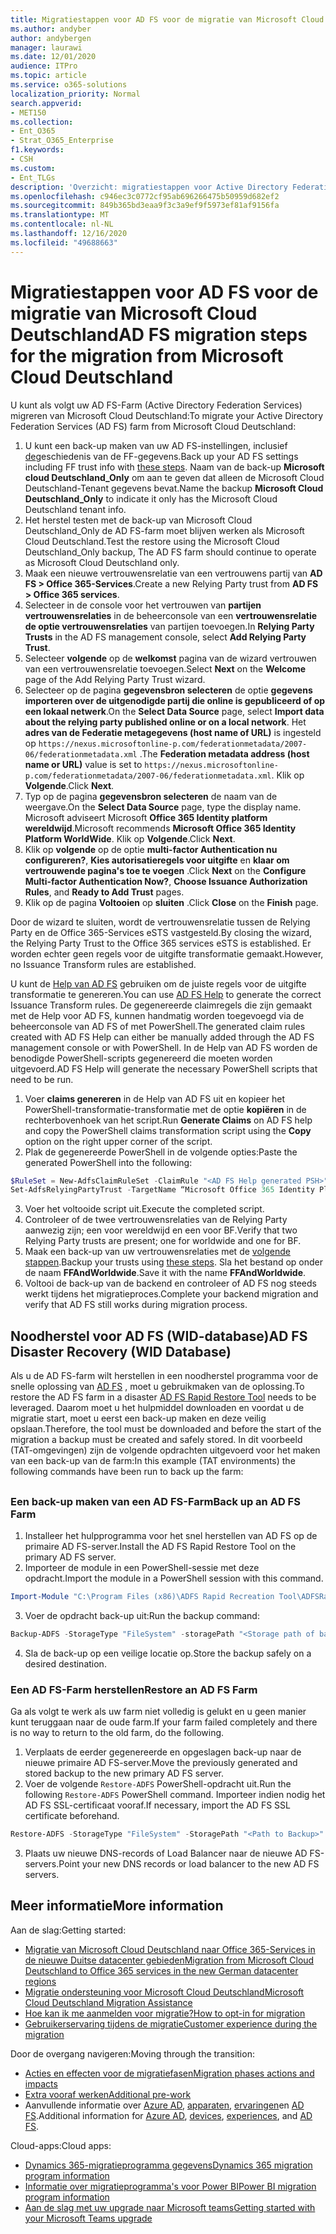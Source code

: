 ```yaml
---
title: Migratiestappen voor AD FS voor de migratie van Microsoft Cloud Deutschland
ms.author: andyber
author: andybergen
manager: laurawi
ms.date: 12/01/2020
audience: ITPro
ms.topic: article
ms.service: o365-solutions
localization_priority: Normal
search.appverid:
- MET150
ms.collection:
- Ent_O365
- Strat_O365_Enterprise
f1.keywords:
- CSH
ms.custom:
- Ent_TLGs
description: 'Overzicht: migratiestappen voor Active Directory Federation Services (AD FS) voor de migratie van Microsoft Cloud Deutschland.'
ms.openlocfilehash: c946ec3c0772cf95ab696266475b50959d682ef2
ms.sourcegitcommit: 849b365bd3eaa9f3c3a9ef9f5973ef81af9156fa
ms.translationtype: MT
ms.contentlocale: nl-NL
ms.lasthandoff: 12/16/2020
ms.locfileid: "49688663"
---
```

# <a name="ad-fs-migration-steps-for-the-migration-from-microsoft-cloud-deutschland"></a><span data-ttu-id="62aa2-103">Migratiestappen voor AD FS voor de migratie van Microsoft Cloud Deutschland</span><span class="sxs-lookup"><span data-stu-id="62aa2-103">AD FS migration steps for the migration from Microsoft Cloud Deutschland</span></span>

<span data-ttu-id="62aa2-104">U kunt als volgt uw AD FS-Farm (Active Directory Federation Services) migreren van Microsoft Cloud Deutschland:</span><span class="sxs-lookup"><span data-stu-id="62aa2-104">To migrate your Active Directory Federation Services (AD FS) farm from Microsoft Cloud Deutschland:</span></span>

1. <span data-ttu-id="62aa2-105">U kunt een back-up maken van uw AD FS-instellingen, inclusief [de](#backup)geschiedenis van de FF-gegevens.</span><span class="sxs-lookup"><span data-stu-id="62aa2-105">Back up your AD FS settings including FF trust info with [these steps](#backup).</span></span> <span data-ttu-id="62aa2-106">Naam van de back-up **Microsoft cloud Deutschland_Only** om aan te geven dat alleen de Microsoft Cloud Deutschland-Tenant gegevens bevat.</span><span class="sxs-lookup"><span data-stu-id="62aa2-106">Name the backup **Microsoft Cloud Deutschland_Only** to indicate it only has the Microsoft Cloud Deutschland tenant info.</span></span>
2. <span data-ttu-id="62aa2-107">Het herstel testen met de back-up van Microsoft Cloud Deutschland_Only de AD FS-farm moet blijven werken als Microsoft Cloud Deutschland.</span><span class="sxs-lookup"><span data-stu-id="62aa2-107">Test the restore using the Microsoft Cloud Deutschland_Only backup, The AD FS farm should continue to operate as Microsoft Cloud Deutschland only.</span></span>
3. <span data-ttu-id="62aa2-108">Maak een nieuwe vertrouwensrelatie van een vertrouwens partij van **AD FS > Office 365-Services**.</span><span class="sxs-lookup"><span data-stu-id="62aa2-108">Create a new Relying Party trust from **AD FS >  Office 365 services**.</span></span>
4. <span data-ttu-id="62aa2-109">Selecteer in de console voor het vertrouwen van **partijen vertrouwensrelaties** in de beheerconsole van een **vertrouwensrelatie de optie vertrouwensrelaties** van partijen toevoegen.</span><span class="sxs-lookup"><span data-stu-id="62aa2-109">In **Relying Party Trusts** in the AD FS management console, select **Add Relying Party Trust**.</span></span>
5. <span data-ttu-id="62aa2-110">Selecteer **volgende** op de **welkomst** pagina van de wizard vertrouwen van een vertrouwensrelatie toevoegen.</span><span class="sxs-lookup"><span data-stu-id="62aa2-110">Select **Next** on the **Welcome** page of the Add Relying Party Trust wizard.</span></span>
6. <span data-ttu-id="62aa2-111">Selecteer op de pagina **gegevensbron selecteren** de optie **gegevens importeren over de uitgenodigde partij die online is gepubliceerd of op een lokaal netwerk**.</span><span class="sxs-lookup"><span data-stu-id="62aa2-111">On the **Select Data Source** page, select **Import data about the relying party published online or on a local network**.</span></span> <span data-ttu-id="62aa2-112">Het **adres van de Federatie metagegevens (host name of URL)** is ingesteld op `https://nexus.microsoftonline-p.com/federationmetadata/2007-06/federationmetadata.xml` .</span><span class="sxs-lookup"><span data-stu-id="62aa2-112">The **Federation metadata address (host name or URL)** value is set to `https://nexus.microsoftonline-p.com/federationmetadata/2007-06/federationmetadata.xml`.</span></span> <span data-ttu-id="62aa2-113">Klik op **Volgende**.</span><span class="sxs-lookup"><span data-stu-id="62aa2-113">Click **Next**.</span></span>
7. <span data-ttu-id="62aa2-114">Typ op de pagina **gegevensbron selecteren** de naam van de weergave.</span><span class="sxs-lookup"><span data-stu-id="62aa2-114">On the **Select Data Source** page, type the display name.</span></span> <span data-ttu-id="62aa2-115">Microsoft adviseert Microsoft **Office 365 Identity platform wereldwijd**.</span><span class="sxs-lookup"><span data-stu-id="62aa2-115">Microsoft recommends **Microsoft Office 365 Identity Platform WorldWide**.</span></span> <span data-ttu-id="62aa2-116">Klik op **Volgende**.</span><span class="sxs-lookup"><span data-stu-id="62aa2-116">Click **Next**.</span></span>
8. <span data-ttu-id="62aa2-117">Klik op **volgende** op de optie **multi-factor Authentication nu configureren?**, **Kies autorisatieregels voor uitgifte** en **klaar om vertrouwende pagina's toe te voegen** .</span><span class="sxs-lookup"><span data-stu-id="62aa2-117">Click **Next** on the **Configure Multi-factor Authentication Now?**, **Choose Issuance Authorization Rules**, and **Ready to Add Trust** pages.</span></span>
9. <span data-ttu-id="62aa2-118">Klik op de pagina **Voltooien** op **sluiten** .</span><span class="sxs-lookup"><span data-stu-id="62aa2-118">Click **Close** on the **Finish** page.</span></span>

<span data-ttu-id="62aa2-119">Door de wizard te sluiten, wordt de vertrouwensrelatie tussen de Relying Party en de Office 365-Services eSTS vastgesteld.</span><span class="sxs-lookup"><span data-stu-id="62aa2-119">By closing the wizard, the Relying Party Trust to the Office 365 services eSTS is established.</span></span> <span data-ttu-id="62aa2-120">Er worden echter geen regels voor de uitgifte transformatie gemaakt.</span><span class="sxs-lookup"><span data-stu-id="62aa2-120">However, no Issuance Transform rules are established.</span></span>

<span data-ttu-id="62aa2-121">U kunt de [Help van AD FS](https://adfshelp.microsoft.com/AadTrustClaims/ClaimsGenerator) gebruiken om de juiste regels voor de uitgifte transformatie te genereren.</span><span class="sxs-lookup"><span data-stu-id="62aa2-121">You can use [AD FS Help](https://adfshelp.microsoft.com/AadTrustClaims/ClaimsGenerator) to generate the correct Issuance Transform rules.</span></span> <span data-ttu-id="62aa2-122">De gegenereerde claimregels die zijn gemaakt met de Help voor AD FS, kunnen handmatig worden toegevoegd via de beheerconsole van AD FS of met PowerShell.</span><span class="sxs-lookup"><span data-stu-id="62aa2-122">The generated claim rules created with AD FS Help can either be manually added through the AD FS management console or with PowerShell.</span></span> <span data-ttu-id="62aa2-123">In de Help van AD FS worden de benodigde PowerShell-scripts gegenereerd die moeten worden uitgevoerd.</span><span class="sxs-lookup"><span data-stu-id="62aa2-123">AD FS Help will generate the necessary PowerShell scripts that need to be run.</span></span>  

1. <span data-ttu-id="62aa2-124">Voer **claims genereren** in de Help van AD FS uit en kopieer het PowerShell-transformatie-transformatie met de optie **kopiëren** in de rechterbovenhoek van het script.</span><span class="sxs-lookup"><span data-stu-id="62aa2-124">Run **Generate Claims** on AD FS help and copy the PowerShell claims transformation script using the **Copy** option on the right upper corner of the script.</span></span>
2. <span data-ttu-id="62aa2-125">Plak de gegenereerde PowerShell in de volgende opties:</span><span class="sxs-lookup"><span data-stu-id="62aa2-125">Paste the generated PowerShell into the following:</span></span>

  ```powershell
  $RuleSet = New-AdfsClaimRuleSet -ClaimRule "<AD FS Help generated PSH>"
  Set-AdfsRelyingPartyTrust -TargetName “Microsoft Office 365 Identity Platform WorldWide” -IssuanceTransformRules $RuleSet.ClaimRulesString;
  ```
3.  <span data-ttu-id="62aa2-126">Voer het voltooide script uit.</span><span class="sxs-lookup"><span data-stu-id="62aa2-126">Execute the completed script.</span></span>
4.  <span data-ttu-id="62aa2-127">Controleer of de twee vertrouwensrelaties van de Relying Party aanwezig zijn; een voor wereldwijd en een voor BF.</span><span class="sxs-lookup"><span data-stu-id="62aa2-127">Verify that two Relying Party trusts are present; one for worldwide and one for BF.</span></span>
5.  <span data-ttu-id="62aa2-128">Maak een back-up van uw vertrouwensrelaties met de [volgende stappen](#backup).</span><span class="sxs-lookup"><span data-stu-id="62aa2-128">Backup your trusts using [these steps](#backup).</span></span> <span data-ttu-id="62aa2-129">Sla het bestand op onder de naam **FFAndWorldwide**.</span><span class="sxs-lookup"><span data-stu-id="62aa2-129">Save it with the name **FFAndWorldwide**.</span></span>
6.  <span data-ttu-id="62aa2-130">Voltooi de back-up van de backend en controleer of AD FS nog steeds werkt tijdens het migratieproces.</span><span class="sxs-lookup"><span data-stu-id="62aa2-130">Complete your backend migration and verify that AD FS still works during migration process.</span></span>

## <a name="ad-fs-disaster-recovery-wid-database"></a><span data-ttu-id="62aa2-131">Noodherstel voor AD FS (WID-database)</span><span class="sxs-lookup"><span data-stu-id="62aa2-131">AD FS Disaster Recovery (WID Database)</span></span>

<span data-ttu-id="62aa2-132">Als u de AD FS-farm wilt herstellen in een noodherstel programma voor de snelle oplossing van [AD FS](https://docs.microsoft.com/windows-server/identity/ad-fs/operations/ad-fs-rapid-restore-tool) , moet u gebruikmaken van de oplossing.</span><span class="sxs-lookup"><span data-stu-id="62aa2-132">To restore the AD FS farm in a disaster [AD FS Rapid Restore Tool](https://docs.microsoft.com/windows-server/identity/ad-fs/operations/ad-fs-rapid-restore-tool) needs to be leveraged.</span></span> <span data-ttu-id="62aa2-133">Daarom moet u het hulpmiddel downloaden en voordat u de migratie start, moet u eerst een back-up maken en deze veilig opslaan.</span><span class="sxs-lookup"><span data-stu-id="62aa2-133">Therefore, the tool must be downloaded and before the start of the migration a backup must be created and safely stored.</span></span> <span data-ttu-id="62aa2-134">In dit voorbeeld (TAT-omgevingen) zijn de volgende opdrachten uitgevoerd voor het maken van een back-up van de farm:</span><span class="sxs-lookup"><span data-stu-id="62aa2-134">In this example (TAT environments) the following commands have been run to back up the farm:</span></span>

<h2 id="backup"></h2>

### <a name="back-up-an-ad-fs-farm"></a><span data-ttu-id="62aa2-135">Een back-up maken van een AD FS-Farm</span><span class="sxs-lookup"><span data-stu-id="62aa2-135">Back up an AD FS Farm</span></span>

1. <span data-ttu-id="62aa2-136">Installeer het hulpprogramma voor het snel herstellen van AD FS op de primaire AD FS-server.</span><span class="sxs-lookup"><span data-stu-id="62aa2-136">Install the AD FS Rapid Restore Tool on the primary AD FS server.</span></span>
2. <span data-ttu-id="62aa2-137">Importeer de module in een PowerShell-sessie met deze opdracht.</span><span class="sxs-lookup"><span data-stu-id="62aa2-137">Import the module in a PowerShell session with this command.</span></span>

  ```powershell
  Import-Module "C:\Program Files (x86)\ADFS Rapid Recreation Tool\ADFSRapidRecreationTool.dll"
  ```
3. <span data-ttu-id="62aa2-138">Voer de opdracht back-up uit:</span><span class="sxs-lookup"><span data-stu-id="62aa2-138">Run the backup command:</span></span>

  ```powershell
  Backup-ADFS -StorageType "FileSystem" -storagePath "<Storage path of backup>" -EncryptionPassword "<password>" -BackupComment "Restore Doku" -BackupDKM
  ```

4. <span data-ttu-id="62aa2-139">Sla de back-up op een veilige locatie op.</span><span class="sxs-lookup"><span data-stu-id="62aa2-139">Store the backup safely on a desired destination.</span></span> 

### <a name="restore-an-ad-fs-farm"></a><span data-ttu-id="62aa2-140">Een AD FS-Farm herstellen</span><span class="sxs-lookup"><span data-stu-id="62aa2-140">Restore an AD FS Farm</span></span>

<span data-ttu-id="62aa2-141">Ga als volgt te werk als uw farm niet volledig is gelukt en u geen manier kunt teruggaan naar de oude farm.</span><span class="sxs-lookup"><span data-stu-id="62aa2-141">If your farm failed completely and there is no way to return to the old farm, do the following.</span></span> 

1. <span data-ttu-id="62aa2-142">Verplaats de eerder gegenereerde en opgeslagen back-up naar de nieuwe primaire AD FS-server.</span><span class="sxs-lookup"><span data-stu-id="62aa2-142">Move the previously generated and stored backup to the new primary AD FS server.</span></span>
2. <span data-ttu-id="62aa2-143">Voer de volgende `Restore-ADFS` PowerShell-opdracht uit.</span><span class="sxs-lookup"><span data-stu-id="62aa2-143">Run the following `Restore-ADFS` PowerShell command.</span></span> <span data-ttu-id="62aa2-144">Importeer indien nodig het AD FS SSL-certificaat vooraf.</span><span class="sxs-lookup"><span data-stu-id="62aa2-144">If necessary, import the AD FS SSL certificate beforehand.</span></span>

  ```powershell
  Restore-ADFS -StorageType "FileSystem" -StoragePath "<Path to Backup>" -DecryptionPassword "<password>" -GroupServiceAccountIdentifier "<gMSA>" -DBConnectionString "WID" -RestoreDKM
  ```

3. <span data-ttu-id="62aa2-145">Plaats uw nieuwe DNS-records of Load Balancer naar de nieuwe AD FS-servers.</span><span class="sxs-lookup"><span data-stu-id="62aa2-145">Point your new DNS records or load balancer to the new AD FS servers.</span></span>

## <a name="more-information"></a><span data-ttu-id="62aa2-146">Meer informatie</span><span class="sxs-lookup"><span data-stu-id="62aa2-146">More information</span></span>

<span data-ttu-id="62aa2-147">Aan de slag:</span><span class="sxs-lookup"><span data-stu-id="62aa2-147">Getting started:</span></span>

- [<span data-ttu-id="62aa2-148">Migratie van Microsoft Cloud Deutschland naar Office 365-Services in de nieuwe Duitse datacenter gebieden</span><span class="sxs-lookup"><span data-stu-id="62aa2-148">Migration from Microsoft Cloud Deutschland to Office 365 services in the new German datacenter regions</span></span>](ms-cloud-germany-transition.md)
- [<span data-ttu-id="62aa2-149">Migratie ondersteuning voor Microsoft Cloud Deutschland</span><span class="sxs-lookup"><span data-stu-id="62aa2-149">Microsoft Cloud Deutschland Migration Assistance</span></span>](https://aka.ms/germanymigrateassist)
- [<span data-ttu-id="62aa2-150">Hoe kan ik me aanmelden voor migratie?</span><span class="sxs-lookup"><span data-stu-id="62aa2-150">How to opt-in for migration</span></span>](ms-cloud-germany-migration-opt-in.md)
- [<span data-ttu-id="62aa2-151">Gebruikerservaring tijdens de migratie</span><span class="sxs-lookup"><span data-stu-id="62aa2-151">Customer experience during the migration</span></span>](ms-cloud-germany-transition-experience.md)

<span data-ttu-id="62aa2-152">Door de overgang navigeren:</span><span class="sxs-lookup"><span data-stu-id="62aa2-152">Moving through the transition:</span></span>

- [<span data-ttu-id="62aa2-153">Acties en effecten voor de migratiefasen</span><span class="sxs-lookup"><span data-stu-id="62aa2-153">Migration phases actions and impacts</span></span>](ms-cloud-germany-transition-phases.md)
- [<span data-ttu-id="62aa2-154">Extra vooraf werken</span><span class="sxs-lookup"><span data-stu-id="62aa2-154">Additional pre-work</span></span>](ms-cloud-germany-transition-add-pre-work.md)
- <span data-ttu-id="62aa2-155">Aanvullende informatie over [Azure AD](ms-cloud-germany-transition-azure-ad.md), [apparaten](ms-cloud-germany-transition-add-devices.md), [ervaringen](ms-cloud-germany-transition-add-experience.md)en [AD FS](ms-cloud-germany-transition-add-adfs.md).</span><span class="sxs-lookup"><span data-stu-id="62aa2-155">Additional information for [Azure AD](ms-cloud-germany-transition-azure-ad.md), [devices](ms-cloud-germany-transition-add-devices.md), [experiences](ms-cloud-germany-transition-add-experience.md), and [AD FS](ms-cloud-germany-transition-add-adfs.md).</span></span>

<span data-ttu-id="62aa2-156">Cloud-apps:</span><span class="sxs-lookup"><span data-stu-id="62aa2-156">Cloud apps:</span></span>

- [<span data-ttu-id="62aa2-157">Dynamics 365-migratieprogramma gegevens</span><span class="sxs-lookup"><span data-stu-id="62aa2-157">Dynamics 365 migration program information</span></span>](https://aka.ms/d365ceoptin)
- [<span data-ttu-id="62aa2-158">Informatie over migratieprogramma's voor Power BI</span><span class="sxs-lookup"><span data-stu-id="62aa2-158">Power BI migration program information</span></span>](https://aka.ms/pbioptin)
- [<span data-ttu-id="62aa2-159">Aan de slag met uw upgrade naar Microsoft teams</span><span class="sxs-lookup"><span data-stu-id="62aa2-159">Getting started with your Microsoft Teams upgrade</span></span>](https://aka.ms/SkypeToTeams-Home)
